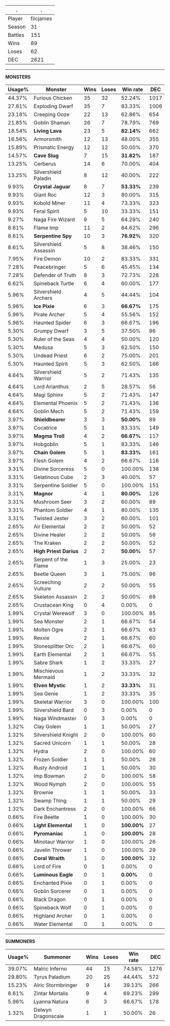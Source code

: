 .|.
|-|-
Player|fiicjames
Season|31
Battles|151
Wins|89
Loses|62
DEC|2621

---
**MONSTERS**

Usage%|Monster|Wins|Loses|Win rate|DEC|
-|-|-|-|-|-|
44.37%|Furious Chicken|35|32|52.24%|1017|
27.81%|Exploding Dwarf|35|7|83.33%|1006|
23.18%|Creeping Ooze|22|13|62.86%|654|
21.85%|Goblin Shaman|26|7|78.79%|769|
18.54%|**Living Lava**|23|5|**82.14%**|662|
16.56%|Armorsmith|12|13|48.00%|355|
15.89%|Prismatic Energy|12|12|50.00%|370|
14.57%|**Cave Slug**|7|15|**31.82%**|187|
13.25%|Cerberus|14|6|70.00%|404|
13.25%|Silvershield Paladin|8|12|40.00%|222|
9.93%|**Crystal Jaguar**|8|7|**53.33%**|239|
9.93%|Giant Roc|12|3|80.00%|315|
9.93%|Kobold Miner|11|4|73.33%|323|
9.93%|Feral Spirit|5|10|33.33%|151|
9.27%|Naga Fire Wizard|9|5|64.29%|240|
8.61%|Flame Imp|11|2|84.62%|296|
8.61%|**Serpentine Spy**|10|3|**76.92%**|320|
8.61%|Silvershield Assassin|5|8|38.46%|150|
7.95%|Fire Demon|10|2|83.33%|331|
7.28%|Peacebringer|5|6|45.45%|134|
7.28%|Defender of Truth|8|3|72.73%|228|
6.62%|Spineback Turtle|6|4|60.00%|177|
5.96%|Silvershield Archers|4|5|44.44%|104|
5.96%|**Ice Pixie**|6|3|**66.67%**|175|
5.96%|Pirate Archer|5|4|55.56%|152|
5.96%|Haunted Spider|6|3|66.67%|196|
5.30%|Grumpy Dwarf|3|5|37.50%|96|
5.30%|Ruler of the Seas|4|4|50.00%|120|
5.30%|Medusa|5|3|62.50%|150|
5.30%|Undead Priest|6|2|75.00%|201|
5.30%|Haunted Spirit|5|3|62.50%|166|
4.64%|Silvershield Warrior|5|2|71.43%|135|
4.64%|Lord Arianthus|2|5|28.57%|56|
4.64%|Magi Sphinx|5|2|71.43%|147|
4.64%|Elemental Phoenix|5|2|71.43%|136|
4.64%|Goblin Mech|5|2|71.43%|159|
3.97%|**Shieldbearer**|3|3|**50.00%**|89|
3.97%|Cocatrice|5|1|83.33%|149|
3.97%|**Magma Troll**|4|2|**66.67%**|117|
3.97%|Hobgoblin|5|1|83.33%|146|
3.97%|**Chain Golem**|5|1|**83.33%**|161|
3.97%|Flesh Golem|4|2|66.67%|116|
3.31%|Divine Sorceress|5|0|100.00%|138|
3.31%|Gelatinous Cube|2|3|40.00%|57|
3.31%|Serpentine Soldier|5|0|100.00%|151|
3.31%|**Magnor**|4|1|**80.00%**|126|
3.31%|Mushroom Seer|3|2|60.00%|89|
3.31%|Phantom Soldier|4|1|80.00%|135|
3.31%|Twisted Jester|3|2|60.00%|101|
2.65%|Air Elemental|2|2|50.00%|52|
2.65%|Divine Healer|2|2|50.00%|56|
2.65%|The Kraken|2|2|50.00%|52|
2.65%|**High Priest Darius**|2|2|**50.00%**|57|
2.65%|Serpent of the Flame|1|3|25.00%|23|
2.65%|Beetle Queen|3|1|75.00%|96|
2.65%|Screeching Vulture|2|2|50.00%|55|
2.65%|Skeleton Assassin|2|2|50.00%|69|
2.65%|Crustacean King|0|4|0.00%|0|
1.99%|Crystal Werewolf|3|0|100.00%|85|
1.99%|Sea Monster|2|1|66.67%|54|
1.99%|Molten Ogre|2|1|66.67%|63|
1.99%|Rexxie|2|1|66.67%|60|
1.99%|Stonesplitter Orc|2|1|66.67%|60|
1.99%|Earth Elemental|2|1|66.67%|55|
1.99%|Sabre Shark|1|2|33.33%|27|
1.99%|Mischievous Mermaid|1|2|33.33%|32|
1.99%|**Elven Mystic**|1|2|**33.33%**|31|
1.99%|Sea Genie|1|2|33.33%|35|
1.99%|Skeletal Warrior|3|0|100.00%|100|
1.99%|Silvershield Bard|0|3|0.00%|0|
1.99%|Naga Windmaster|0|3|0.00%|0|
1.32%|Clay Golem|1|1|50.00%|27|
1.32%|Silvershield Knight|2|0|100.00%|60|
1.32%|Sacred Unicorn|1|1|50.00%|28|
1.32%|Hydra|2|0|100.00%|60|
1.32%|Frozen Soldier|1|1|50.00%|26|
1.32%|Rusty Android|1|1|50.00%|30|
1.32%|Imp Bowman|2|0|100.00%|58|
1.32%|Wood Nymph|2|0|100.00%|55|
1.32%|Brownie|1|1|50.00%|33|
1.32%|Swamp Thing|1|1|50.00%|29|
1.32%|Dark Enchantress|2|0|100.00%|66|
0.66%|Fire Beetle|1|0|100.00%|30|
0.66%|**Light Elemental**|1|0|**100.00%**|27|
0.66%|**Pyromaniac**|1|0|**100.00%**|28|
0.66%|Minotaur Warrior|1|0|100.00%|26|
0.66%|Javelin Thrower|1|0|100.00%|29|
0.66%|**Coral Wraith**|1|0|**100.00%**|32|
0.66%|Lord of Fire|0|1|0.00%|0|
0.66%|**Luminous Eagle**|0|1|**0.00%**|0|
0.66%|Enchanted Pixie|0|1|0.00%|0|
0.66%|Goblin Sorcerer|0|1|0.00%|0|
0.66%|Black Dragon|0|1|0.00%|0|
0.66%|Spineback Wolf|0|1|0.00%|0|
0.66%|Highland Archer|0|1|0.00%|0|
0.66%|Water Elemental|0|1|0.00%|0|

---
**SUMMONERS**

Usage%|Summoner|Wins|Loses|Win rate|DEC|
-|-|-|-|-|-|
39.07%|Malric Inferno|44|15|74.58%|1276|
29.80%|Tyrus Paladium|20|25|44.44%|572|
15.23%|Alric Stormbringer|9|14|39.13%|266|
8.61%|Zintar Mortalis|9|4|69.23%|299|
5.96%|Lyanna Natura|6|3|66.67%|178|
1.32%|Delwyn Dragonscale|1|1|50.00%|26|
